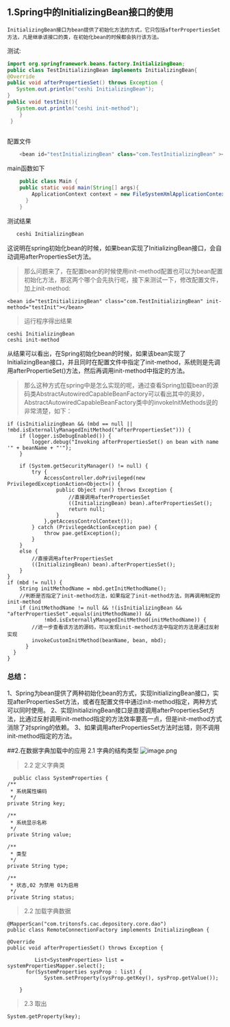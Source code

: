 ## 1.Spring中的InitializingBean接口的使用
    InitializingBean接口为bean提供了初始化方法的方式，它只包括afterPropertiesSet方法，凡是继承该接口的类，在初始化bean的时候都会执行该方法。
    
 测试:
 
 ```java
 import org.springframework.beans.factory.InitializingBean;
 public class TestInitializingBean implements InitializingBean{ 
 @Override
 public void afterPropertiesSet() throws Exception {
	System.out.println("ceshi InitializingBean");        
 }
 public void testInit(){
	System.out.println("ceshi init-method");        
	 }
  }
  
  ```
  
配置文件

```java
    <bean id="testInitializingBean" class="com.TestInitializingBean" ></bean>
```
 main函数如下

```java
    public class Main {
    public static void main(String[] args){
        ApplicationContext context = new FileSystemXmlApplicationContext("/src/main/java/com/beans.xml");
      }
    }
```

 测试结果
 ```java    
    ceshi InitializingBean
 ```

这说明在spring初始化bean的时候，如果bean实现了InitializingBean接口，会自动调用afterPropertiesSet方法。



>  那么问题来了，在配置bean的时候使用init-method配置也可以为bean配置初始化方法，那这两个哪个会先执行呢，接下来测试一下，修改配置文件，加上init-method:

    <bean id="testInitializingBean" class="com.TestInitializingBean" init-method="testInit"></bean>

>运行程序得出结果

    ceshi InitializingBean
    ceshi init-method

从结果可以看出，在Spring初始化bean的时候，如果该bean实现了InitializingBean接口，并且同时在配置文件中指定了init-method，系统则是先调用afterPropertieSet()方法，然后再调用init-method中指定的方法。

> 那么这种方式在spring中是怎么实现的呢，通过查看Spring加载bean的源码类AbstractAutowiredCapableBeanFactory可以看出其中的奥妙，AbstractAutowiredCapableBeanFactory类中的invokeInitMethods说的非常清楚，如下：

    if (isInitializingBean && (mbd == null || !mbd.isExternallyManagedInitMethod("afterPropertiesSet"))) {
        if (logger.isDebugEnabled()) {
            logger.debug("Invoking afterPropertiesSet() on bean with name '" + beanName + "'");
        }
         
        if (System.getSecurityManager() != null) {
            try {
                AccessController.doPrivileged(new PrivilegedExceptionAction<Object>() {
                    public Object run() throws Exception {
                        //直接调用afterPropertiesSet
                        ((InitializingBean) bean).afterPropertiesSet();
                        return null;
                    }
                },getAccessControlContext());
            } catch (PrivilegedActionException pae) {
                throw pae.getException();
            }
        }                
        else {
            //直接调用afterPropertiesSet
            ((InitializingBean) bean).afterPropertiesSet();
        }
    }
    if (mbd != null) {
        String initMethodName = mbd.getInitMethodName();
        //判断是否指定了init-method方法，如果指定了init-method方法，则再调用制定的init-method
        if (initMethodName != null && !(isInitializingBean && "afterPropertiesSet".equals(initMethodName)) &&
                !mbd.isExternallyManagedInitMethod(initMethodName)) {
            //进一步查看该方法的源码，可以发现init-method方法中指定的方法是通过反射实现
            invokeCustomInitMethod(beanName, bean, mbd);
          }
      }
    }


### 总结：
1、Spring为bean提供了两种初始化bean的方式，实现InitializingBean接口，实现afterPropertiesSet方法，或者在配置文件中通过init-method指定，两种方式可以同时使用。
2、实现InitializingBean接口是直接调用afterPropertiesSet方法，比通过反射调用init-method指定的方法效率要高一点，但是init-method方式消除了对spring的依赖。
3、如果调用afterPropertiesSet方法时出错，则不调用init-method指定的方法。

##2.在数据字典加载中的应用
   2.1  字典的结构类型
![image.png](https://upload-images.jianshu.io/upload_images/11543259-694086ce6d16a184.png?imageMogr2/auto-orient/strip%7CimageView2/2/w/1240)

> 2.2 定义字典类

      public class SystemProperties {
    /**
     * 系统属性编码
     */
    private String key;

    /**
     * 系统显示名称
     */
    private String value;

    /**
     * 类型
     */
    private String type;

    /**
     * 状态,02 为禁用 01为启用
     */
    private String status;

> 2.2 加载字典数据

    @MapperScan("com.tritonsfs.cac.depository.core.dao")
    public class RemoteConnectionFactory implements InitializingBean {

	@Override
	public void afterPropertiesSet() throws Exception {
		
	         List<SystemProperties> list = systemPropertiesMapper.select();
		  for(SystemProperties sysProp : list) {
		        System.setProperty(sysProp.getKey(), sysProp.getValue());

		}
>2.3 取出

    System.getProperty(key);
